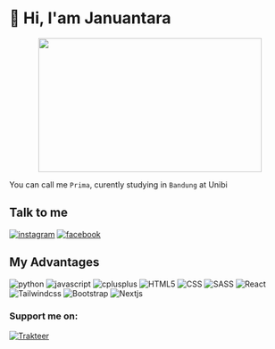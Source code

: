 # :wave: Hi, I'am Januantara

<p align="center">
    <img src="https://i.gifer.com/fetch/w300-preview/86/865a8c96389a6feed2213a9dc5af4291.gif" height="240" width="400"/>
</p>


You can call me `Prima`, curently studying in `Bandung` at Unibi


## Talk to me

[![instagram](https://img.shields.io/badge/Instagram-E4405F?style=for-the-badge&logo=instagram&logoColor=white)](https://www.instagram.com/c0derz_hax0r)
[![facebook](https://img.shields.io/badge/Facebook-00599C?style=for-the-badge&logo=facebook&logoColor=white)](https://web.facebook.com/s3ct0r.cr3w)




## My Advantages

![python](https://img.shields.io/badge/Python-16a085?style=for-the-badge&logo=Python&logoColor=white)
![javascript](https://img.shields.io/badge/JavaScript-323330?style=for-the-badge&logo=javascript&logoColor=F7DF1E)
![cplusplus](https://img.shields.io/badge/C%2B%2B-00599C?style=for-the-badge&logo=c%2B%2B&logoColor=white)
![HTML5](https://img.shields.io/badge/HTML5-E34F26?style=for-the-badge&logo=html5&logoColor=white)
![CSS](https://img.shields.io/badge/CSS-239120?&style=for-the-badge&logo=css3&logoColor=white)
![SASS](https://img.shields.io/badge/Sass-CC6699?style=for-the-badge&logo=sass&logoColor=white)
![React](https://img.shields.io/badge/React-20232A?style=for-the-badge&logo=react&logoColor=61DAFB)
![Tailwindcss](https://img.shields.io/badge/Tailwind_CSS-38B2AC?style=for-the-badge&logo=tailwind-css&logoColor=white)
![Bootstrap](https://img.shields.io/badge/Bootstrap-563D7C?style=for-the-badge&logo=bootstrap&logoColor=white)
![Nextjs](https://img.shields.io/badge/next.js-20232A?style=for-the-badge&logo=nextdotjs&logoColor=white)



### Support me on:

[![Trakteer](https://img.shields.io/badge/Trakteer-red?style=for-the-badge)](https://trakteer.id/c0derzhax0r/tip?utm_source=github)
